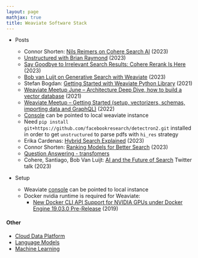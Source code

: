 ```yaml
---
layout: page
mathjax: true
title: Weaviate Software Stack
---
```

* Posts
  * Connor Shorten: [Nils Reimers on Cohere Search AI](https://www.youtube.com/watch?v=KITxQzV97jw) (2023)
  * [Unstructured with Brian Raymond](https://www.youtube.com/watch?v=b84Q2cJ6po8) (2023)
  * [Say Goodbye to Irrelevant Search Results: Cohere Rerank Is Here](https://txt.cohere.com/rerank) (2023)
  * [Bob van Luijt on Generative Search with Weaviate](https://www.youtube.com/watch?v=ro3ln4A9N8w) (2023)
  * Stefan Bogdan: [Getting Started with Weaviate Python Library](https://towardsdatascience.com/getting-started-with-weaviate-python-client-e85d14f19e4f) (2021)
  * [Weaviate Meetup June – Architecture Deep Dive, how to build a vector database](https://www.youtube.com/watch?v=6hdEJdHWXRE&t=13s) (2021)
  * [Weaviate Meetup – Getting Started (setup, vectorizers, schemas, importing data and GraphQL)](https://www.youtube.com/watch?v=L0Y_zZR8FRI) (2022)
  * [Console](https://console.semi.technology/console) can be pointed to local weaviate instance
  * Need `pip install git+https://github.com/facebookresearch/detectron2.git` installed in order to get `unstructured` to parse pdfs with `hi_res` strategy
  * Erika Cardenas: [Hybrid Search Explained](https://weaviate.io/blog/hybrid-search-explained) (2023)
  * Connor Shorten: [Ranking Models for Better Search](https://weaviate.io/blog/ranking-models-for-better-search) (2023)
  * [Question Answering - transfomers](https://weaviate.io/developers/weaviate/modules/reader-generator-modules/qna-transformers)
  * Cohere, Santiago, Bob Van Luijt: [AI and the Future of Search](https://twitter.com/cohere/status/1636396916157079554?s=46&t=Zzg6vgh4rwmYEkdV-3v5gg) Twitter talk (2023)

* Setup
  * Weaviate [console](https://console.weaviate.io) can be pointed to local instance
  * Docker nvidia runtime is required for Weaviate:
    * [New Docker CLI API Support for NVIDIA GPUs under Docker Engine 19.03.0 Pre-Release](https://collabnix.com/introducing-new-docker-cli-api-support-for-nvidia-gpus-under-docker-engine-19-03-0-beta-release/) (2019)

#### Other
* [Cloud Data Platform](/cloud_data_platform)
* [Language Models](/language_models)
* [Machine Learning](/machine_learning)

